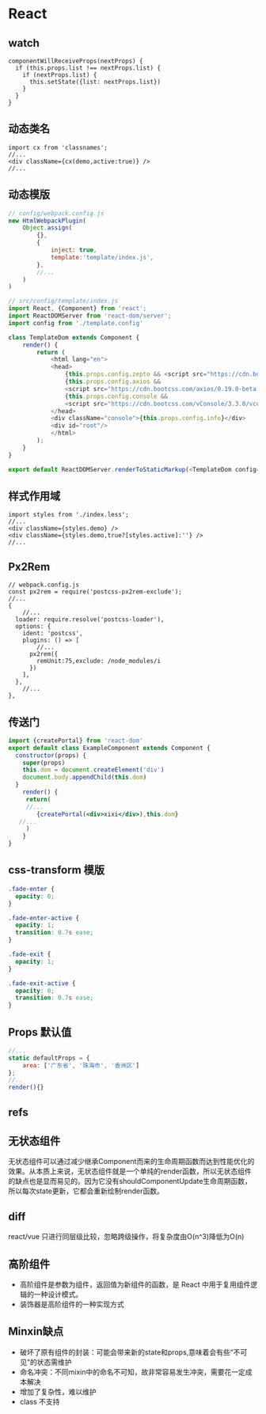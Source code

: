# React

## watch
```jsx{1}
componentWillReceiveProps(nextProps) {
  if (this.props.list !== nextProps.list) {
    if (nextProps.list) {
      this.setState({list: nextProps.list})
    }
  }
}
```

## 动态类名
```javascript{3}
import cx from 'classnames';
//...
<div className={cx(demo,active:true)} />
//...
```

## 动态模版
```JavaScript {7}
// config/webpack.config.js
new HtmlWebpackPlugin(
    Object.assign(
        {},
        {
            inject: true,
            template:'template/index.js',
        },
        //...
    )
)
```
```JavaScript {24}
// src/config/template/index.js
import React, {Component} from 'react';
import ReactDOMServer from 'react-dom/server';
import config from './template.config'

class TemplateDom extends Component {
    render() {
        return (
            <html lang="en">
            <head>
                {this.props.config.zepto && <script src="https://cdn.bootcss.com/zepto/1.0rc1/zepto.min.js"></script>}
                {this.props.config.axios &&
                <script src="https://cdn.bootcss.com/axios/0.19.0-beta.1/axios.min.js"></script>}
                {this.props.config.console &&
                <script src="https://cdn.bootcss.com/vConsole/3.3.0/vconsole.min.js"></script>}
            </head>
            <div className="console">{this.props.config.info}</div>
            <div id="root"/>
            </html>
        );
    }
}

export default ReactDOMServer.renderToStaticMarkup(<TemplateDom config={config}/>)

```

## 样式作用域
```javascript{4}
import styles from './index.less';
//...
<div className={styles.demo} />
<div className={styles.demo,true?[styles.active]:''} />
//...
```

## Px2Rem
```javascript{12}
// webpack.config.js
const px2rem = require('postcss-px2rem-exclude');
//...
{
	//...
  loader: require.resolve('postcss-loader'),
  options: {
    ident: 'postcss',
    plugins: () => [
		//...
      px2rem({
        remUnit:75,exclude: /node_modules/i
      })
    ],
  },
	//...
},
```

## 传送门
```jsx
import {createPortal} from 'react-dom'
export default class ExampleComponent extends Component {
  constructor(props) {
    super(props)
    this.dom = document.createElement('div')
    document.body.appendChild(this.dom)
  }
	render() {
	 return(
	 //...
		{createPortal(<div>xixi</div>),this.dom}
   //...
	 )
	}
}
```

## css-transform 模版

```css
.fade-enter {
  opacity: 0;
}

.fade-enter-active {
  opacity: 1;
  transition: 0.7s ease;
}

.fade-exit {
  opacity: 1;
}

.fade-exit-active {
  opacity: 0;
  transition: 0.7s ease;
}

```

## Props 默认值
```JavaScript
//...
static defaultProps = {
    area: ['广东省', '珠海市', '香洲区']
};
//..
render(){}
```

## refs 

## 无状态组件

无状态组件可以通过减少继承Component而来的生命周期函数而达到性能优化的效果。从本质上来说，无状态组件就是一个单纯的render函数，所以无状态组件的缺点也是显而易见的。因为它没有shouldComponentUpdate生命周期函数，所以每次state更新，它都会重新绘制render函数。

## diff

react/vue 只进行同层级比较，忽略跨级操作，将复杂度由O(n^3)降低为O(n)

## 高阶组件

* 高阶组件是参数为组件，返回值为新组件的函数，是 React 中用于复用组件逻辑的一种设计模式。
* 装饰器是高阶组件的一种实现方式

## Minxin缺点
* 破坏了原有组件的封装：可能会带来新的state和props,意味着会有些“不可见”的状态需维护
* 命名冲突：不同mixin中的命名不可知，故非常容易发生冲突，需要花一定成本解决
* 增加了复杂性，难以维护
* class 不支持


